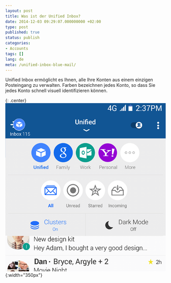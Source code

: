 ```yaml
---
layout: post
title: Was ist der Unified Inbox?
date: 2014-12-03 09:29:07.000000000 +02:00
type: post
published: true
status: publish
categories:
- Accounts
tags: []
lang: de
meta: /unified-inbox-blue-mail/
---
```


Unified Inbox ermöglicht es Ihnen, alle Ihre Konten aus einem einzigen Posteingang zu verwalten. Farben bezeichnen jedes Konto, so dass Sie jedes Konto schnell visuell identifizieren können.

{: .center}
![Blue Mail Picker](/assets/BlueMail_Picker.png){:width="350px"}
